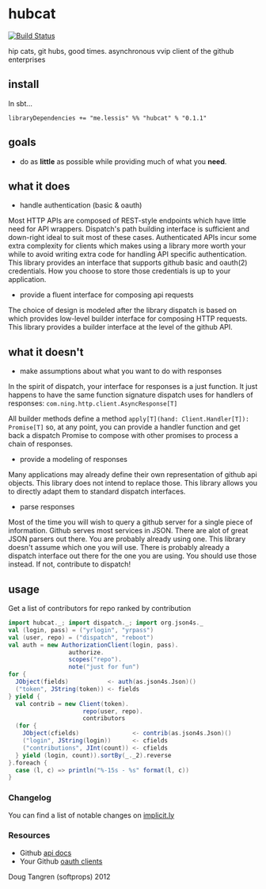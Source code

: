 # hubcat

[![Build Status](https://travis-ci.org/softprops/hubcat.png?branch=master)](https://travis-ci.org/softprops/hubcat)

hip cats, git hubs, good times. asynchronous vvip client of the github enterprises

## install

In sbt...

    libraryDependencies += "me.lessis" %% "hubcat" % "0.1.1"

## goals

- do as __little__ as possible while providing much of what you __need__.

## what it does

- handle authentication (basic & oauth)

Most HTTP APIs are composed of REST-style endpoints which have little need for API wrappers. Dispatch's path building interface is sufficient and down-right ideal to suit most of these cases. Authenticated APIs incur some extra complexity for clients which makes using a library more worth your while to avoid writing extra code for handling API specific authentication. This library provides an interface that supports github basic and oauth(2) credentials. How you choose to store those credentials is up to your application.

- provide a fluent interface for composing api requests

The choice of design is modeled after the library dispatch is based on which provides low-level builder interface for composing HTTP requests. This library provides a builder interface at the level of the github API.

## what it doesn't

- make assumptions about what you want to do with responses

In the spirit of dispatch, your interface for responses is a just function. It just happens to have
the same function signature dispatch uses for handlers of responses: `com.ning.http.client.AsyncResponse[T]`

All builder methods define a method `apply[T](hand: Client.Handler[T]): Promise[T]` so, at any point,
you can provide a handler function and get back a dispatch Promise to compose with other promises to process a chain of responses.

- provide a modeling of responses

Many applications may already define their own representation of github api objects.
This library does not intend to replace those. This library allows you to directly adapt them to standard
dispatch interfaces.

- parse responses

Most of the time you will wish to query a github server for a single piece of information. Github serves most services in JSON.
There are alot of great JSON parsers out there. You are probably already using one. This library doesn't assume which one you will use.
There is probably already a dispatch interface out there for the one you are using. You should use those instead. If not, contribute to dispatch!

## usage 

Get a list of contributors for repo ranked by contribution

```scala
import hubcat._; import dispatch._; import org.json4s._
val (login, pass) = ("yrlogin", "yrpass")
val (user, repo) = ("dispatch", "reboot")
val auth = new AuthorizationClient(login, pass).
                 authorize.
                 scopes("repo").
                 note("just for fun")
for {
  JObject(fields)           <- auth(as.json4s.Json)()
  ("token", JString(token)) <- fields
} yield {
  val contrib = new Client(token).
                     repo(user, repo).
                     contributors
  (for {
    JObject(cfields)               <- contrib(as.json4s.Json)()
    ("login", JString(login))      <- cfields
    ("contributions", JInt(count)) <- cfields
  } yield (login, count)).sortBy(_._2).reverse
}.foreach {
  case (l, c) => println("%-15s - %s" format(l, c))
}
```

### Changelog

You can find a list of notable changes on [implicit.ly](http://notes.implicit.ly/search/hubcat)

### Resources

- Github [api docs](http://developer.github.com/)
- Your Github [oauth clients](https://github.com/settings/applications)

Doug Tangren (softprops) 2012
